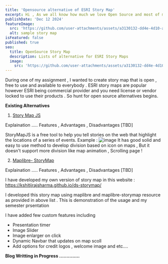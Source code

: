 ```yaml
---
title: 'Opensource alternative of ESRI Story Map'
excerpt: Hi , As we all know how much we love Open Source and most of my posts are related to open source , today I am writing the open source alternatives I found and created for the ESRI Story Map . Nowadays story maps are popular specially due to their ease of use and people who love map and would absolutely thrilled to tell a story from it . 
publishDate: 'Dec 12 2024'
featureImage:
  src: 'https://github.com/user-attachments/assets/a3130132-dd4e-4d10-aaa7-1618eee6bb9e'
  alt: sample story map 
isFeatured: false
published: true
seo:
  title: OpenSource Story Map
  description: Lists of alternative for ESRI Story Maps 
  image:
    src: 'https://github.com/user-attachments/assets/a3130132-dd4e-4d10-aaa7-1618eee6bb9e'
---
```

During one of my assignment , I wanted to create story map that is open , free to use and available to everybody . ESRI story maps are popular however ESRI being commercial provider and you need license or vendor locked to use their products . So hunt for open source alternatives begins. 

**Existing Alternatives** 

1) [Story Map JS](https://storymap.knightlab.com/)

Explaination ..... Features , Advantages , Disadvantages [TBD]

StoryMapJS is a free tool to help you tell stories on the web that highlight the locations of a series of events.
Example : 
![image](https://github.com/user-attachments/assets/3aefa920-e1fe-4adf-a2ce-6eb93d0da41d)
It has good solid and easy to use method to develop division based on icon on maps , But it doesn't support more division like map animation , Scrolling page ! 

2) [Maplibre- StoryMap](https://github.com/digidem/maplibre-storymap) 


Explaination ..... Features , Advantages , Disadvantages [TBD]

I have developed my own version of story map in this website : https://kshitijrajsharma.github.io/ds-storymap/ 


I developed this story map using maplibre and maplibre-storymap resource as provided in above list . This is demonstration of the usage and my semester prsentation 

I have added few custom features including 
- Presentation timer 
- Image Slider 
- Image enlarger on click 
- Dynamic Navbar that updates on map scoll 
- Add options for credit logos , welcome image and etc....  


**Blog Writting in Progress ..............**
